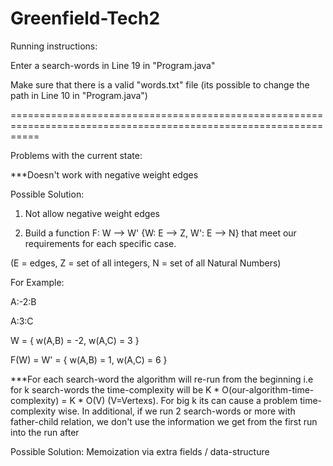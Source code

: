 # Greenfield-Tech2

Running instructions:

Enter a search-words in Line 19 in "Program.java"

Make sure that there is a valid "words.txt" file (its possible to change the path in Line 10 in "Program.java")

=================================================================================================================

Problems with the current state:

***Doesn't work with negative weight edges

Possible Solution:


1. Not allow negative weight edges

2. Build a function F: W --> W' {W: E --> Z, W': E --> N} that meet our requirements for each specific case. 

(E = edges, Z = set of all integers, N = set of all Natural Numbers)

For Example:

A:-2:B

A:3:C


W = { w(A,B) = -2, w(A,C) = 3 }

F(W) = W' = { w(A,B) = 1, w(A,C) = 6 } 

***For each search-word the algorithm will re-run from the beginning i.e for k search-words the time-complexity
will be K * O(our-algorithm-time-complexity) = K * O(V) (V=Vertexs). 
For big k its can cause a problem time-complexity wise.
In additional, if we run 2 search-words or more with father-child relation, 
we don't use the information we get from the first run into the run after

Possible Solution: Memoization via extra fields / data-structure
